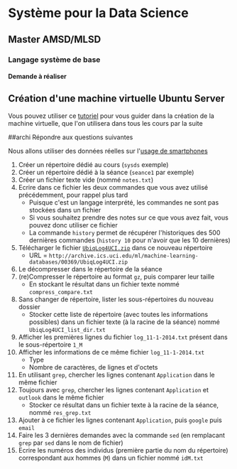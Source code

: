 # Système pour la Data Science

## Master AMSD/MLSD

### Langage système de base

#### Demande à réaliser


## Création d'une machine virtuelle Ubuntu Server 

Vous pouvez utiliser ce [tutoriel](seance1-creation-vm) pour vous guider dans la création de la machine virtuelle, que l'on utilisera dans tous les cours par la suite

##archi Répondre aux questions suivantes

Nous allons utiliser des données réelles sur l'[usage de smartphones](http://archive.ics.uci.edu/ml/datasets/UbiqLog+%28smartphone+lifelogging%29)

1. Créer un répertoire dédié au cours (`sysds` exemple)
1. Créer un répertoire dédié à la séance (`seance1` par exemple)
1. Créer un fichier texte vide (nommé `notes.txt`)
2. Ecrire dans ce fichier les deux commandes que vous avez utilisé précédemment, pour rappel plus tard
    - Puisque c'est un langage interprété, les commandes ne sont pas stockées dans un fichier
    - Si vous souhaitez prendre des notes sur ce que vous avez fait, vous pouvez donc utiliser ce fichier
    - La commande `history` permet de récupérer l'historiques des 500 dernières commandes (`history 10` pour n'avoir que les 10 dernières)
4. Télécharger le fichier [`UbiqLog4UCI.zip`](http://archive.ics.uci.edu/ml/machine-learning-databases/00369/UbiqLog4UCI.zip) dans ce nouveau répertoire
    - URL = `http://archive.ics.uci.edu/ml/machine-learning-databases/00369/UbiqLog4UCI.zip`
5. Le décompresser dans le répertoire de la séance
6. (re)Compresser le répertoire au format `gz`, puis comparer leur taille 
    - En stockant le résultat dans un fichier texte nommé `compress_compare.txt`
8. Sans changer de répertoire, lister les sous-répertoires du nouveau dossier
    - Stocker cette liste de répertoire (avec toutes les informations possibles) dans un fichier texte (à la racine de la séance) nommé `UbiqLog4UCI_list_dir.txt`
9. Afficher les premières lignes du fichier `log_11-1-2014.txt` présent dans le sous-répertoire `1_M`
9. Afficher les informations de ce même fichier `log_11-1-2014.txt`
    - Type
    - Nombre de caractères, de lignes et d'octets
11. En utilisant `grep`, chercher les lignes contenant `Application` dans le même fichier 
12. Toujours avec `grep`, chercher les lignes contenant `Application` et `outlook` dans le même fichier
    - Stocker ce résultat dans un fichier texte à la racine de la séance, nommé `res_grep.txt`
13. Ajouter à ce fichier les lignes contenant `Application`, puis `google` puis `email`
14. Faire les 3 dernières demandes avec la commande `sed` (en remplacant `grep` par `sed` dans le nom de fichier)
15. Ecrire les numéros des individus (première partie du nom du répertoire) correspondant aux hommes (`M`) dans un fichier nommé `idM.txt`

